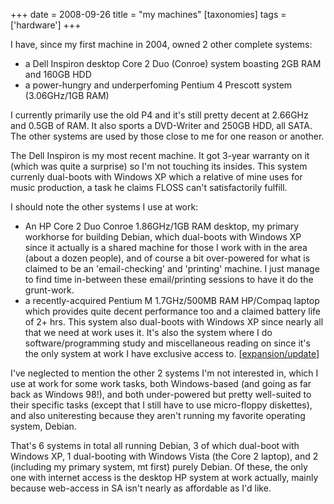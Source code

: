 +++
date = 2008-09-26
title = "my machines"
[taxonomies]
tags = ['hardware']
+++

I have, since my first machine in 2004, owned 2 other complete systems:

-   a Dell Inspiron desktop Core 2 Duo (Conroe) system boasting 2GB RAM
    and 160GB HDD
-   a power-hungry and underperfoming Pentium 4 Prescott system
    (3.06GHz/1GB RAM)

I currently primarily use the old P4 and it's still pretty decent at
2.66GHz and 0.5GB of RAM. It also sports a DVD-Writer and 250GB HDD, all
SATA. The other systems are used by those close to me for one reason or
another.

The Dell Inspiron is my most recent machine. It got 3-year warranty on
it (which was quite a surprise) so I'm not touching its insides. This
system currenly dual-boots with Windows XP which a relative of mine uses
for music production, a task he claims FLOSS can't satisfactorily
fulfill.

I should note the other systems I use at work:

-   An HP Core 2 Duo Conroe 1.86GHz/1GB RAM desktop, my primary
    workhorse for building Debian, which dual-boots with Windows XP
    since it actually is a shared machine for those I work with in the
    area (about a dozen people), and of course a bit over-powered for
    what is claimed to be an 'email-checking' and 'printing'
    machine. I just manage to find time in-between these email/printing
    sessions to have it do the grunt-work.
-   a recently-acquired Pentium M 1.7GHz/500MB RAM HP/Compaq laptop
    which provides quite decent performance too and a claimed battery
    life of 2+ hrs. This system also dual-boots with Windows XP since
    nearly all that we need at work uses it. It's also the system where
    I do software/programming study and miscellaneous reading on since
    it's the only system at work I have exclusive access to.
    [[expansion/update]]

I've neglected to mention the other 2 systems I'm not interested in,
which I use at work for some work tasks, both Windows-based (and going
as far back as Windows 98!), and both under-powered but pretty
well-suited to their specific tasks (except that I still have to use
micro-floppy diskettes), and also uniteresting because they aren't
running my favorite operating system, Debian.

That's 6 systems in total all running Debian, 3 of which dual-boot with
Windows XP, 1 dual-booting with Windows Vista (the Core 2 laptop), and 2
(including my primary system, mt first) purely Debian. Of these, the
only one with internet access is the desktop HP system at work actually,
mainly because web-access in SA isn't nearly as affordable as I'd
like.

  [expansion/update]: http://tshepang.net/favorite-laptop
